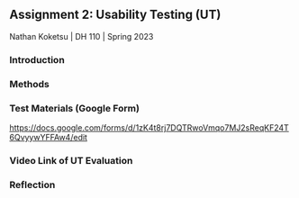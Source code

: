 ## Assignment 2: Usability Testing (UT)

Nathan Koketsu | DH 110 | Spring 2023

### Introduction

### Methods


### Test Materials (Google Form)
https://docs.google.com/forms/d/1zK4t8rj7DQTRwoVmqo7MJ2sReqKF24T6QvyywYFFAw4/edit

### Video Link of UT Evaluation

### Reflection
